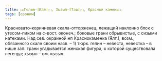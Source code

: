 ```yaml
---
title: ⒜Гелин-[Кая]⒯, Хызыл-[Таш]⒯, Красный камень⒵
tags: [ороним]
---
```


Красновато-коричневая скала-отторженец, лежащий наклонно блок с утесом-пиком на
с-вост. оконеч.; боковые грани обрывистые, с сизыми натеками. Над сев. окраиной
нп Краснокаменка (Ялт.), возм., обязанного скале своим назв. – 1) тюрк. гелин –
невеста, невестка – в нише зап. грани угадывается женская фигура, о которой
существовала легенда; хызыл – см. кызыл.
